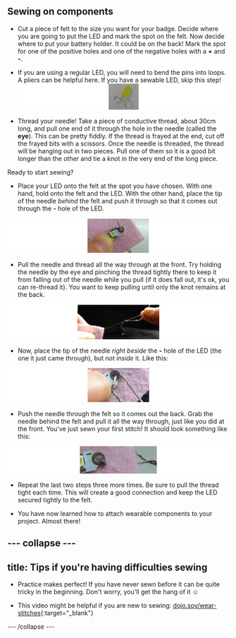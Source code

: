 ## Sewing on components

+ Cut a piece of felt to the size you want for your badge. Decide where you are going to put the LED and mark the spot on the felt. Now decide where to put your battery holder. It could be on the back! Mark the spot for one of the positive holes and one of the negative holes with a **+** and **-**.

+ If you are using a regular LED, you will need to bend the pins into loops. A pliers can be helpful here. If you have a sewable LED, skip this step!
![](images/led_pins_loops_80_92_650.png)

+ Thread your needle! Take a piece of conductive thread, about 30cm long, and pull one end of it through the hole in the needle (called the **eye**). This can be pretty fiddly. If the thread is frayed at the end, cut off the frayed bits with a scissors. Once the needle is threaded, the thread will be hanging out in two pieces. Pull one of them so it is a good bit longer than the other and tie a knot in the very end of the long piece.

Ready to start sewing? 

+ Place your LED onto the felt at the spot you have chosen. With one hand, hold onto the felt and the LED. With the other hand, place the tip of the needle *behind* the felt and push it through so that it comes out through the **-** hole of the LED. 

![](images/needle_through_LED_100_179_650.png)

+ Pull the needle and thread all the way through at the front. Try holding the needle by the eye and pinching the thread tightly there to keep it from falling out of the needle while you pull (if it does fall out, it's ok, you can re-thread it). You want to keep pulling until only the knot remains at the back. 

![](images/pull_thread_through_100_239_650.png)

+ Now, place the tip of the needle *right beside* the **-** hole of the LED (the one it just came through), but *not inside* it. Like this:

![](images/needle_next_to_LED_100_180_650.png)

+ Push the needle through the felt so it comes out the back. Grab the needle behind the felt and pull it all the way through, just like you did at the front. You've just sewn your first stitch! It should look something like this:

![](images/first_stitch_80_225_650.png)

+ Repeat the last two steps three more times. Be sure to pull the thread tight each time. This will create a good connection and keep the LED secured tightly to the felt.

+ You have now learned how to attach wearable components to your project. Almost there!

--- collapse ---
---
title: Tips if you're having difficulties sewing
---

+ Practice makes perfect! If you have never sewn before it can be quite tricky in the beginning. Don't worry, you'll get the hang of it ☺︎

+ This video might be helpful if you are new to sewing: [dojo.soy/wear-stitches](http://dojo.soy/wear-stitches){:target="_blank"}

--- /collapse ---